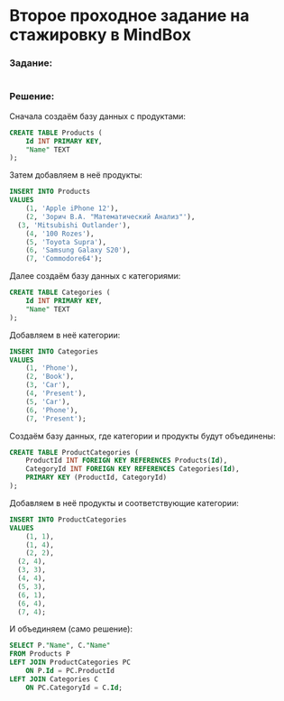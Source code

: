 # Второе проходное задание на стажировку в MindBox
### Задание:
```

```
### Решение:
Сначала создаём базу данных с продуктами:
``` SQL
CREATE TABLE Products (
	Id INT PRIMARY KEY,
	"Name" TEXT
);
```

Затем добавляем в неё продукты:
``` SQL
INSERT INTO Products
VALUES
	(1, 'Apple iPhone 12'),
	(2, 'Зорич В.А. "Математический Анализ"'),
  (3, 'Mitsubishi Outlander'),
	(4, '100 Rozes'),
	(5, 'Toyota Supra'),
	(6, 'Samsung Galaxy S20'),
	(7, 'Commodore64');
```

Далее создаём базу данных с категориями:
``` SQL
CREATE TABLE Categories (
	Id INT PRIMARY KEY,
	"Name" TEXT
);
```

Добавляем в неё категории:
``` SQL
INSERT INTO Categories
VALUES
	(1, 'Phone'),
	(2, 'Book'),
	(3, 'Car'),
	(4, 'Present'),
	(5, 'Car'),
	(6, 'Phone'),
	(7, 'Present');

```
Создаём базу данных, где категории и продукты будут объединены:
``` SQL
CREATE TABLE ProductCategories (
	ProductId INT FOREIGN KEY REFERENCES Products(Id),
	CategoryId INT FOREIGN KEY REFERENCES Categories(Id),
	PRIMARY KEY (ProductId, CategoryId)
);
```
Добавляем в неё продукты и соответствующие категории:

``` SQL
INSERT INTO ProductCategories
VALUES
	(1, 1),
	(1, 4),
	(2, 2),
  (2, 4),
  (3, 3),
  (4, 4),
  (5, 3),
  (6, 1),
  (6, 4),
  (7, 4);
```

И объединяем (само решение):
``` SQL
SELECT P."Name", C."Name"
FROM Products P
LEFT JOIN ProductCategories PC
	ON P.Id = PC.ProductId
LEFT JOIN Categories C
	ON PC.CategoryId = C.Id;
```
